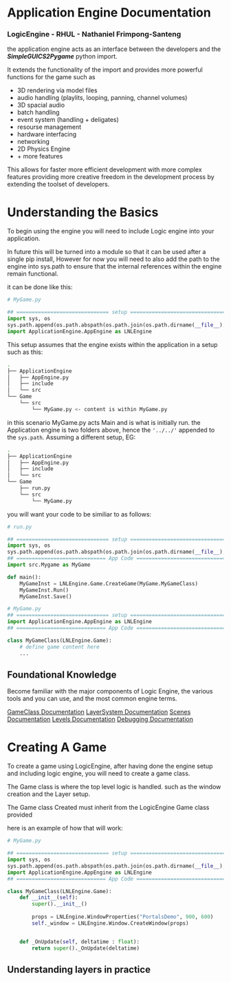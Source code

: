 # Application Engine Documentation


### LogicEngine - RHUL - Nathaniel Frimpong-Santeng

the application engine acts as an interface between the developers and the **_SimpleGUICS2Pygame_** python import.

It extends the functionality of the import and provides more powerful functions for the game such as
* 3D rendering via model files
* audio handling (playlits, looping, panning, channel volumes)
* 3D spacial audio
* batch handling
* event system (handling + deligates)
* resourse management
* hardware interfacing
* networking
* 2D Physics Engine
* \+ more features


This allows for faster more efficient development with more complex features
providing more creative freedom in the development process by extending the toolset of developers.




# Understanding the Basics


To begin using the engine you will need to include Logic engine into your application.

In future this will be turned into a module so that it can be used after a single pip install, However for now you will need to also add the path to the engine into sys.path to ensure that the internal references within the engine remain functional.


it can be done like this:

```python
# MyGame.py

## ============================== setup ===================================
import sys, os
sys.path.append(os.path.abspath(os.path.join(os.path.dirname(__file__), '../../')))
import ApplicationEngine.AppEngine as LNLEngine

```
This setup assumes that the engine exists within the application in a setup such as this:


```bash
.
├── ApplicationEngine
│   ├── AppEngine.py
│   ├── include
│   └── src
└── Game
    └── src
        └── MyGame.py <- content is within MyGame.py
```


in this scenario MyGame.py acts Main and is what is initially run. the Application engine is two folders above, hence the `'../../'` appended to the `sys.path`.
Assuming a different setup, EG:

``` Bash
.
├── ApplicationEngine
│   ├── AppEngine.py
│   ├── include
│   └── src
└── Game
    ├── run.py
    └── src
        └── MyGame.py

```

you will want your code to be similiar to as follows:

```python
# run.py

## ============================== setup ===================================
import sys, os
sys.path.append(os.path.abspath(os.path.join(os.path.dirname(__file__), '../')))
## ============================= App Code =================================
import src.Mygame as MyGame

def main():
    MyGameInst = LNLEngine.Game.CreateGame(MyGame.MyGameClass)
    MyGameInst.Run()
    MyGameInst.Save()
```

```python
# MyGame.py
## ============================== setup ===================================
import ApplicationEngine.AppEngine as LNLEngine
## ============================= App Code =================================

class MyGameClass(LNLEngine.Game):
    # define game content here
    ...
```

## Foundational Knowledge

Become familiar with the major components of Logic Engine, the various tools and you can use, and the most common engine terms.


[GameClass Documentation](../Docs/Engine/GameClass.md "GameClass Documentation")
[LayerSystem Documentation](../Docs/Engine/LayerSystem.md "LayerSystem Documentation")
[Scenes Documentation](../Docs/Engine/Scenes.md "Scenes Documentation")
[Levels Documentation](../Docs/Engine/Levels.md "Levels Documentation")
[Debugging Documentation](../Docs/Engine/Debugging.md "Debugging Documentation")



# Creating A Game


To create a game using LogicEngine, after having done the engine setup and including logic engine, you will need to create a game class.


The Game class is where the top level logic is handled. such as the window creation and the Layer setup.


The Game class Created must inherit from the LogicEngine Game class provided

here is an example of how that will work:

```python
# MyGame.py

## ============================== setup ===================================
import sys, os
sys.path.append(os.path.abspath(os.path.join(os.path.dirname(__file__), '../../')))
import ApplicationEngine.AppEngine as LNLEngine
## ============================= App Code =================================

class MyGameClass(LNLEngine.Game):
    def __init__(self):
        super().__init__()
        
        props = LNLEngine.WindowProperties("PortalsDemo", 900, 600)
        self._window = LNLEngine.Window.CreateWindow(props)


    def _OnUpdate(self, deltatime : float):
        return super()._OnUpdate(deltatime)


```

## Understanding layers in practice

